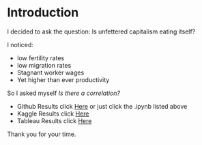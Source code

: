 # Introduction

I decided to ask the question: Is unfettered capitalism eating itself?

I noticed:

* low fertility rates
* low migration rates
* Stagnant worker wages
* Yet higher than ever productivity

So I asked myself <em>Is there a correlation?</em>

* Github Results click [Here](https://github.com/MjxSjx/Portfolio/blob/main/Case%20Study%203%20-%20Choose%20Your%20Own%20Adventure/Case%20Study%203%20-%20Is%20Unfettered%20Capitalism%20Eating%20Itself.ipynb) or just click the .ipynb listed above
* Kaggle Results click [Here](https://www.kaggle.com/mattjohnson0304/case-study-3-is-unfettered-capitalism-eating)
* Tableau Results click [Here](https://public.tableau.com/app/profile/matt.johnson.0304/viz/CaseStudy3IsUnfetteredCapitalismEatingItself/Dashboard1)

Thank you for your time.
